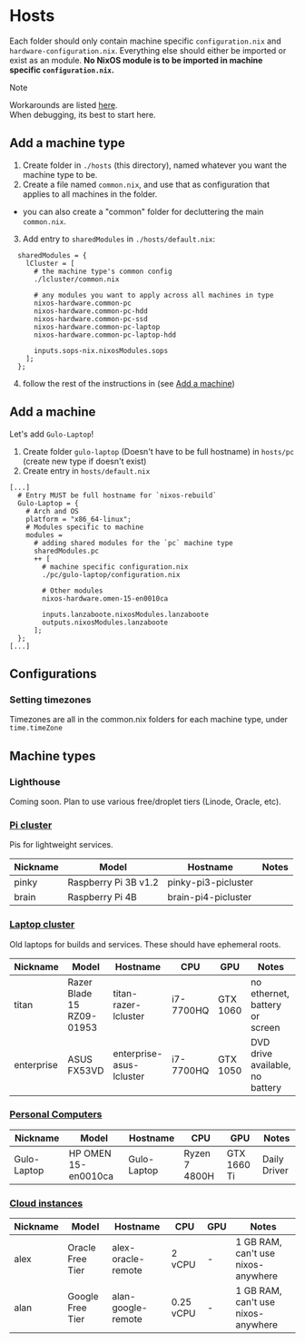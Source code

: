 # Hosts

Each folder should only contain machine specific `configuration.nix` and `hardware-configuration.nix`. Everything else should either be imported or exist as an module. **No NixOS module is to be imported in machine specific `configuration.nix`.** 

> [!NOTE]
> Workarounds are listed [here](workarounds.md).<br>
> When debugging, its best to start here.

## Add a machine type

1. Create folder in `./hosts` (this directory), named whatever you want the machine type to be.
2. Create a file named `common.nix`, and use that as configuration that applies to all machines in the folder.
  - you can also create a "common" folder for decluttering the main `common.nix`.
3. Add entry to `sharedModules` in `./hosts/default.nix`:
```
  sharedModules = {
    lCluster = [
      # the machine type's common config
      ./lcluster/common.nix

      # any modules you want to apply across all machines in type
      nixos-hardware.common-pc
      nixos-hardware.common-pc-hdd
      nixos-hardware.common-pc-ssd
      nixos-hardware.common-pc-laptop
      nixos-hardware.common-pc-laptop-hdd

      inputs.sops-nix.nixosModules.sops
    ];
  };
```
4. follow the rest of the instructions in (see [Add a machine](#add-a-machine))

## Add a machine

Let's add `Gulo-Laptop`!

1. Create folder `gulo-laptop` (Doesn't have to be full hostname) in `hosts/pc` (create new type if doesn't exist)
2. Create entry in `hosts/default.nix`
```
[...]
  # Entry MUST be full hostname for `nixos-rebuild`
  Gulo-Laptop = {
    # Arch and OS
    platform = "x86_64-linux";
    # Modules specific to machine
    modules =
      # adding shared modules for the `pc` machine type
      sharedModules.pc 
      ++ [
        # machine specific configuration.nix
        ./pc/gulo-laptop/configuration.nix

        # Other modules
        nixos-hardware.omen-15-en0010ca

        inputs.lanzaboote.nixosModules.lanzaboote
        outputs.nixosModules.lanzaboote
      ];
  };
[...]
```

## Configurations
### Setting timezones
Timezones are all in the common.nix folders for each machine type, under `time.timeZone`

## Machine types
### Lighthouse
Coming soon. Plan to use various free/droplet tiers (Linode, Oracle, etc).

### [Pi cluster](picluster/README.md)
Pis for lightweight services.

| Nickname | Model | Hostname | Notes |
|-|-|-|-|
| pinky | Raspberry Pi 3B v1.2 | pinky-pi3-picluster |  |
| brain | Raspberry Pi 4B | brain-pi4-picluster| |

### [Laptop cluster](lcluster/README.md)
Old laptops for builds and services. These should have ephemeral roots.

| Nickname | Model | Hostname | CPU | GPU | Notes |
|-|-|-|-|-|-|
| titan | Razer Blade 15 RZ09-01953 | titan-razer-lcluster | i7-7700HQ | GTX 1060 | no ethernet, battery or screen |
| enterprise | ASUS FX53VD | enterprise-asus-lcluster | i7-7700HQ | GTX 1050 | DVD drive available, no battery |

### [Personal Computers](pc/README.md)
| Nickname | Model | Hostname | CPU | GPU | Notes |
|-|-|-|-|-|-|
| Gulo-Laptop | HP OMEN 15-en0010ca | Gulo-Laptop | Ryzen 7 4800H | GTX 1660 Ti | Daily Driver |

### [Cloud instances](remote/README.md)
| Nickname | Model | Hostname | CPU | GPU | Notes |
|-|-|-|-|-|-|
| alex | Oracle Free Tier | alex-oracle-remote | 2 vCPU | - | 1 GB RAM, can't use nixos-anywhere |
| alan | Google Free Tier | alan-google-remote | 0.25 vCPU | - | 1 GB RAM, can't use nixos-anywhere |

